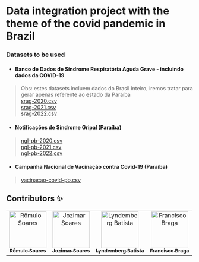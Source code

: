 # Data integration project with the theme of the covid pandemic in Brazil


### Datasets to be used

- #### Banco de Dados de Síndrome Respiratória Aguda Grave - incluindo dados da COVID-19
>
>Obs: estes datasets incluem dados do Brasil inteiro, iremos tratar para gerar apenas referente ao estado da Paraíba<br>
>[srag-2020.csv](https://s3.sa-east-1.amazonaws.com/ckan.saude.gov.br/SRAG/2020/INFLUD20-14-11-2022.csv)<br>
>[srag-2021.csv](https://s3.sa-east-1.amazonaws.com/ckan.saude.gov.br/SRAG/2021/INFLUD21-14-11-2022.csv)<br>
>[srag-2022.csv](https://s3.sa-east-1.amazonaws.com/ckan.saude.gov.br/SRAG/2022/INFLUD22-14-11-2022.csv)

- #### Notificações de Síndrome Gripal (Paraíba)
>[ngl-pb-2020.csv](https://s3.sa-east-1.amazonaws.com/ckan.saude.gov.br/SGL/2020/uf=PB/lote=1/part-00000-0508a0cd-d93a-42d4-b285-50673d466ef5.c000.csv)<br>
>[ngl-pb-2021.csv](https://s3.sa-east-1.amazonaws.com/ckan.saude.gov.br/SGL/2021/uf=PB/lote=1/part-00000-8ddd7426-a19e-4f50-8160-9ca367d9f665.c000.csv)<br>
>[ngl-pb-2022.csv](https://s3.sa-east-1.amazonaws.com/ckan.saude.gov.br/SGL/2022/uf=PB/lote=1/part-00000-766fb4c6-b9e8-4dc3-89c5-6e0570abf69b.c000.csv)

- #### Campanha Nacional de Vacinação contra Covid-19 (Paraíba)
>[vacinacao-covid-pb.csv](https://s3.sa-east-1.amazonaws.com/ckan.saude.gov.br/SIPNI/COVID/uf/uf%3DPB/part-00000-5081cb2c-6220-4b82-9e45-531c3ba948d7.c000.csv)



## Contributors ✨
<table>
  <tbody>
    <tr>
      <td align="center"><a href="https://github.com/romulo-soares"><img src="https://avatars.githubusercontent.com/u/16957232?v=3?s=100" width="100px;" alt="Rômulo Soares"/><br /><sub><b>Rômulo Soares</b></sub></a><br /></td>
<td align="center"><a href="https://github.com/Jozymar"><img src="https://avatars.githubusercontent.com/u/19935729?v=3?s=100" width="100px;" alt="Jozimar Soares"/><br /><sub><b>Jozimar Soares</b></sub></a><br /></td>
      <td align="center"><a href="https://github.com/lyndemberg"><img src="https://avatars.githubusercontent.com/u/19334619?v=3?s=100" width="100px;" alt="Lyndemberg Batista"/><br /><sub><b>Lyndemberg Batista</b></sub></a><br /></td>
      <td align="center"><a href="https://github.com/fcobbraga"><img src="https://avatars.githubusercontent.com/u/4456149?v=3?s=100" width="100px;" alt="Francisco Braga"/><br /><sub><b>Francisco Braga</b></sub></a><br /></td>
     </tr>
   </tbody>
 </table>
